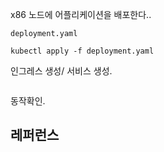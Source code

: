 x86 노드에 어플리케이션을 배포한다..

```
deployment.yaml
```
```
kubectl apply -f deployment.yaml
```

인그레스 생성/ 서비스 생성.
```
```

동작확인.

## 레퍼런스 ##
